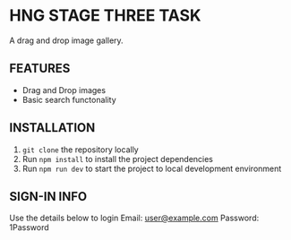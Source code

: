 # HNG STAGE THREE TASK
A drag and drop image gallery.

## FEATURES 
- Drag and Drop images
- Basic search functonality

## INSTALLATION
1. `git clone` the repository locally
2. Run `npm install` to install the project dependencies
3. Run `npm run dev` to start the project to local development environment

## SIGN-IN INFO
Use the details below to login
Email: user@example.com
Password: 1Password